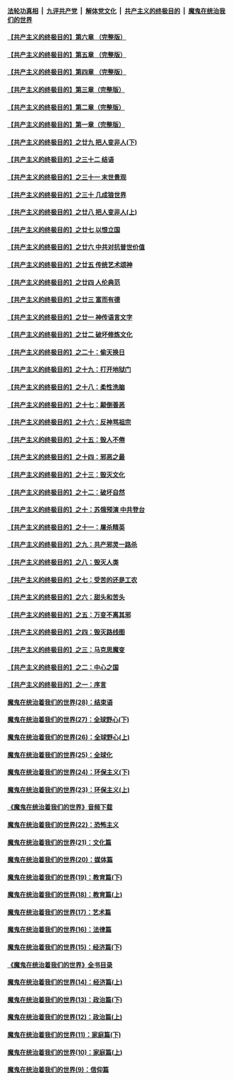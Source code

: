

####  [法轮功真相](../../../../basic/blob/master/README.md?t=05132031) &nbsp;|&nbsp; [九评共产党](../../../../9ping.md/blob/master/README.md?t=05132031) &nbsp;|&nbsp; [解体党文化](../../../../jtdwh.md/blob/master/README.md?t=05132031)  &nbsp;|&nbsp; [共产主义的终极目的](../../../../gczydzjmd.md/blob/master/README.md?t=05132031) &nbsp;|&nbsp; [魔鬼在统治我们的世界](../../../../mgztzwmdsj.md/blob/master/README.md?t=05132031) 

#### [【共产主义的终极目的】第六章 （完整版）](../pages/nsc422/n11428913.md?t=05132031) 

#### [【共产主义的终极目的】第五章 （完整版）](../pages/nsc422/n11428912.md?t=05132031) 

#### [【共产主义的终极目的】第四章 （完整版）](../pages/nsc422/n11428907.md?t=05132031) 

#### [【共产主义的终极目的】第三章（完整版）](../pages/nsc422/n11428848.md?t=05132031) 

#### [【共产主义的终极目的】第二章（完整版）](../pages/nsc422/n11428831.md?t=05132031) 

#### [【共产主义的终极目的】第一章（完整版）](../pages/nsc422/n11417651.md?t=05132031) 

#### [【共产主义的终极目的】之廿九 把人变非人(下)](../pages/nsc422/n11344140.md?t=05132031) 

#### [【共产主义的终极目的】之三十二 结语](../pages/nsc422/n11360535.md?t=05132031) 

#### [【共产主义的终极目的】之三十一 末世景观](../pages/nsc422/n11351129.md?t=05132031) 

#### [【共产主义的终极目的】之三十 几成狼世界](../pages/nsc422/n11348280.md?t=05132031) 

#### [【共产主义的终极目的】之廿八 把人变非人(上)](../pages/nsc422/n11340492.md?t=05132031) 

#### [【共产主义的终极目的】之廿七 以恨立国](../pages/nsc422/n11336944.md?t=05132031) 

#### [【共产主义的终极目的】之廿六 中共对抗普世价值](../pages/nsc422/n11324785.md?t=05132031) 

#### [【共产主义的终极目的】之廿五 传统艺术颂神](../pages/nsc422/n11296396.md?t=05132031) 

#### [【共产主义的终极目的】之廿四 人伦典范](../pages/nsc422/n11296397.md?t=05132031) 

#### [【共产主义的终极目的】之廿三 富而有德](../pages/nsc422/n11283598.md?t=05132031) 

#### [【共产主义的终极目的】之廿一 神传语言文字](../pages/nsc422/n11263265.md?t=05132031) 

#### [【共产主义的终极目的】之廿二 破坏修炼文化](../pages/nsc422/n11245728.md?t=05132031) 

#### [【共产主义的终极目的】之二十：偷天换日](../pages/nsc422/n11238846.md?t=05132031) 

#### [【共产主义的终极目的】之十九：打开地狱门](../pages/nsc422/n11206376.md?t=05132031) 

#### [【共产主义的终极目的】之十八：柔性洗脑](../pages/nsc422/n11199994.md?t=05132031) 

#### [【共产主义的终极目的】之十七：颠倒善恶](../pages/nsc422/n11179782.md?t=05132031) 

#### [【共产主义的终极目的】之十六：反神骂祖宗](../pages/nsc422/n11166798.md?t=05132031) 

#### [【共产主义的终极目的】之十五：毁人不倦](../pages/nsc422/n11166792.md?t=05132031) 

#### [【共产主义的终极目的】之十四：邪恶之最](../pages/nsc422/n11150249.md?t=05132031) 

#### [【共产主义的终极目的】之十三：毁灭文化](../pages/nsc422/n11135227.md?t=05132031) 

#### [【共产主义的终极目的】之十二：破坏自然](../pages/nsc422/n11135214.md?t=05132031) 

#### [【共产主义的终极目的】之十：苏俄预演 中共登台](../pages/nsc422/n11118424.md?t=05132031) 

#### [【共产主义的终极目的】之十一：屠杀精英](../pages/nsc422/n11118442.md?t=05132031) 

#### [【共产主义的终极目的】之九：共产邪灵一路杀](../pages/nsc422/n11114139.md?t=05132031) 

#### [【共产主义的终极目的】之八：毁灭人类](../pages/nsc422/n11108503.md?t=05132031) 

#### [【共产主义的终极目的】之七：受苦的还是工农](../pages/nsc422/n11101809.md?t=05132031) 

#### [【共产主义的终极目的】之六：甜头和苦头](../pages/nsc422/n11096971.md?t=05132031) 

#### [【共产主义的终极目的】之五：万变不离其邪](../pages/nsc422/n11091285.md?t=05132031) 

#### [【共产主义的终极目的】之四：毁灭路线图](../pages/nsc422/n11086284.md?t=05132031) 

#### [【共产主义的终极目的】之三：马克思魔变](../pages/nsc422/n11061941.md?t=05132031) 

#### [【共产主义的终极目的】之二：中心之国](../pages/nsc422/n11047728.md?t=05132031) 

#### [【共产主义的终极目的】之一：序言](../pages/nsc422/n11086077.md?t=05132031) 

#### [魔鬼在统治着我们的世界(28)：结束语](../pages/nsc422/n10936246.md?t=05132031) 

#### [魔鬼在统治着我们的世界(27)：全球野心(下)](../pages/nsc422/n10928319.md?t=05132031) 

#### [魔鬼在统治着我们的世界(26)：全球野心(上)](../pages/nsc422/n10900318.md?t=05132031) 

#### [魔鬼在统治着我们的世界(25)：全球化](../pages/nsc422/n10788205.md?t=05132031) 

#### [魔鬼在统治着我们的世界(24)：环保主义(下)](../pages/nsc422/n10695307.md?t=05132031) 

#### [魔鬼在统治着我们的世界(23)：环保主义(上)](../pages/nsc422/n10688613.md?t=05132031) 

#### [《魔鬼在统治着我们的世界》音频下载](../pages/nsc422/n10635553.md?t=05132031) 

#### [魔鬼在统治着我们的世界(22)：恐怖主义](../pages/nsc422/n10614727.md?t=05132031) 

#### [魔鬼在统治着我们的世界(21)：文化篇](../pages/nsc422/n10597706.md?t=05132031) 

#### [魔鬼在统治着我们的世界(20)：媒体篇](../pages/nsc422/n10586579.md?t=05132031) 

#### [魔鬼在统治着我们的世界(19)：教育篇(下)](../pages/nsc422/n10564808.md?t=05132031) 

#### [魔鬼在统治着我们的世界(18)：教育篇(上)](../pages/nsc422/n10526970.md?t=05132031) 

#### [魔鬼在统治着我们的世界(17)：艺术篇](../pages/nsc422/n10499093.md?t=05132031) 

#### [魔鬼在统治着我们的世界(16)：法律篇](../pages/nsc422/n10485969.md?t=05132031) 

#### [魔鬼在统治着我们的世界(15)：经济篇(下)](../pages/nsc422/n10469975.md?t=05132031) 

#### [《魔鬼在统治着我们的世界》全书目录](../pages/nsc422/n10464261.md?t=05132031) 

#### [魔鬼在统治着我们的世界(14)：经济篇(上)](../pages/nsc422/n10457370.md?t=05132031) 

#### [魔鬼在统治着我们的世界(13)：政治篇(下)](../pages/nsc422/n10448270.md?t=05132031) 

#### [魔鬼在统治着我们的世界(12)：政治篇(上)](../pages/nsc422/n10444576.md?t=05132031) 

#### [魔鬼在统治着我们的世界(11)：家庭篇(下)](../pages/nsc422/n10440961.md?t=05132031) 

#### [魔鬼在统治着我们的世界(10)：家庭篇(上)](../pages/nsc422/n10435448.md?t=05132031) 

#### [魔鬼在统治着我们的世界(9)：信仰篇](../pages/nsc422/n10432159.md?t=05132031) 

